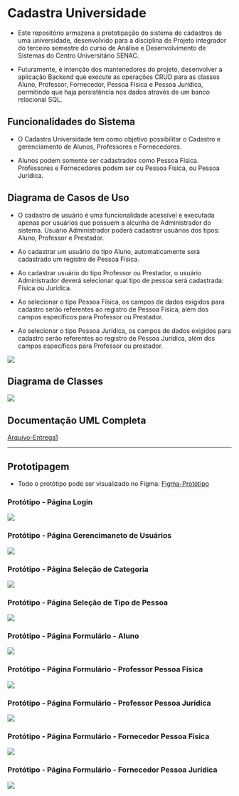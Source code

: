 # Cadastra Universidade

- Este repositório armazena a prototipação do sistema de cadastros de uma universidade, desenvolvido para a disciplina de Projeto integrador do terceiro semestre do curso de Análise e Desenvolvimento de Sistemas do Centro Universitário SENAC.

- Futuramente, é intenção dos mantenedores do projeto, desenvolver a aplicação Backend que execute as operações CRUD para as classes Aluno, Professor, Fornecedor, Pessoa Física e Pessoa Jurídica, permitindo que haja persistência nos dados através de um banco relacional SQL.

## Funcionalidades do Sistema
- O Cadastra Universidade tem como objetivo possibilitar o Cadastro e gerenciamento de Alunos, Professores e Fornecedores. 

- Alunos podem somente ser cadastrados como Pessoa Física. Professores e Fornecedores podem ser ou Pessoa Física, ou Pessoa Jurídica.


## Diagrama de Casos de Uso

- O cadastro de usuário é uma funcionalidade acessível e executada apenas por usuários que possuem a alcunha de Administrador do sistema. Usuário Administrador poderá cadastrar usuários dos tipos: Aluno, Professor e Prestador. 

- Ao cadastrar um usuário do tipo Aluno, automaticamente será cadastrado um registro de Pessoa Física.

- Ao cadastrar usuário do tipo Professor ou Prestador, o usuário Administrador deverá selecionar qual tipo de pessoa será cadastrada: Física ou Jurídica. 

- Ao selecionar o tipo Pessoa Física, os campos de dados exigidos para cadastro serão referentes ao registro de Pessoa Física, além dos campos específicos para Professor ou Prestador. 

- Ao selecionar o tipo Pessoa Jurídica, os campos de dados exigidos para cadastro serão referentes ao registro de Pessoa Jurídica, além dos campos específicos para Professor ou prestador.

![](docs/images/diagrams/use-case-register.png)

## Diagrama de Classes
![](docs/images/diagrams/class.png)

## Documentação UML Completa
[Arquivo-Entrega1](docs/files/Projeto-Integrador-3oSementreI.pdf)

---

## Prototipagem
- Todo o protótipo pode ser visualizado no Figma: [Figma-Protótipo](https://www.figma.com/design/blMmzO6lK5SwxrYyWzHvRP/Projeto-Integrador---Prot%C3%B3tipos?node-id=0-1&node-type=canvas&t=2UlZLAXlQXdtRlHf-0)

### Protótipo - Página Login
![](docs/images/prototypes/Login.png)

### Protótipo - Página Gerencimaneto de Usuários
![](docs/images/prototypes/Gerenciamento.png)

### Protótipo - Página Seleção de Categoria
![](docs/images/prototypes/Select-Category.png)

### Protótipo - Página Seleção de Tipo de Pessoa
![](docs/images/prototypes/Select-PersonType.png)

### Protótipo - Página Formulário - Aluno
![](docs/images/prototypes/Form-Aluno.png)

### Protótipo - Página Formulário - Professor Pessoa Física
![](docs/images/prototypes/Form-ProfessorPF.png)

### Protótipo - Página Formulário - Professor Pessoa Jurídica
![](docs/images/prototypes/Form-ProfessorPJ.png)

### Protótipo - Página Formulário - Fornecedor Pessoa Física
![](docs/images/prototypes/Form-FornecedorPF.png)

### Protótipo - Página Formulário - Fornecedor Pessoa Jurídica
![](docs/images/prototypes/Form-FornecedorPJ.png)